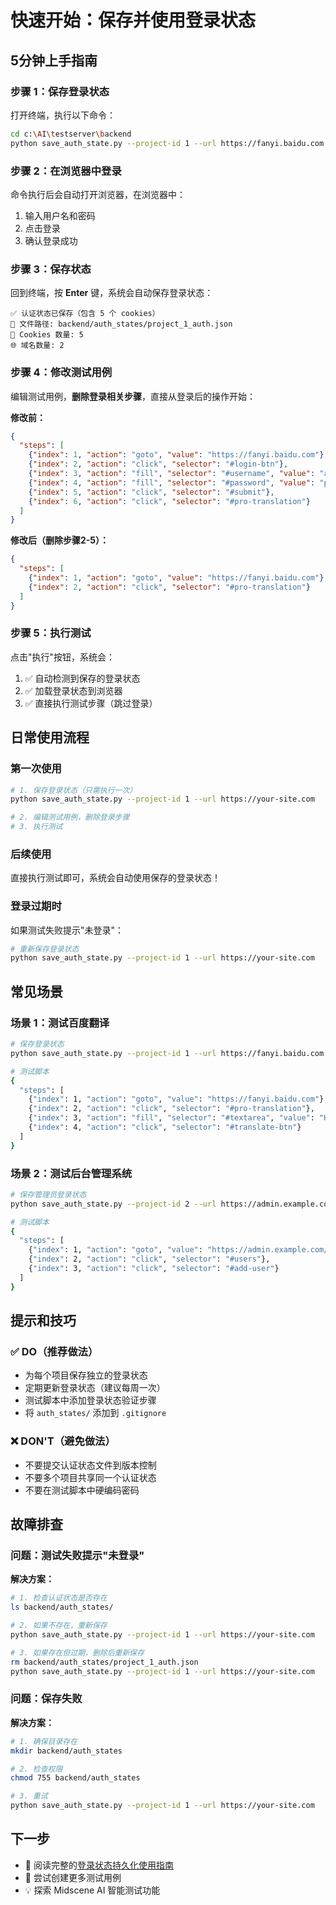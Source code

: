 # 快速开始：保存并使用登录状态

## 5分钟上手指南

### 步骤 1：保存登录状态

打开终端，执行以下命令：

```bash
cd c:\AI\testserver\backend
python save_auth_state.py --project-id 1 --url https://fanyi.baidu.com
```

### 步骤 2：在浏览器中登录

命令执行后会自动打开浏览器，在浏览器中：
1. 输入用户名和密码
2. 点击登录
3. 确认登录成功

### 步骤 3：保存状态

回到终端，按 **Enter** 键，系统会自动保存登录状态：

```
✅ 认证状态已保存（包含 5 个 cookies）
📁 文件路径: backend/auth_states/project_1_auth.json
🍪 Cookies 数量: 5
🌐 域名数量: 2
```

### 步骤 4：修改测试用例

编辑测试用例，**删除登录相关步骤**，直接从登录后的操作开始：

**修改前：**
```json
{
  "steps": [
    {"index": 1, "action": "goto", "value": "https://fanyi.baidu.com"},
    {"index": 2, "action": "click", "selector": "#login-btn"},
    {"index": 3, "action": "fill", "selector": "#username", "value": "admin"},
    {"index": 4, "action": "fill", "selector": "#password", "value": "password"},
    {"index": 5, "action": "click", "selector": "#submit"},
    {"index": 6, "action": "click", "selector": "#pro-translation"}
  ]
}
```

**修改后（删除步骤2-5）：**
```json
{
  "steps": [
    {"index": 1, "action": "goto", "value": "https://fanyi.baidu.com"},
    {"index": 2, "action": "click", "selector": "#pro-translation"}
  ]
}
```

### 步骤 5：执行测试

点击"执行"按钮，系统会：
1. ✅ 自动检测到保存的登录状态
2. ✅ 加载登录状态到浏览器
3. ✅ 直接执行测试步骤（跳过登录）

## 日常使用流程

### 第一次使用

```bash
# 1. 保存登录状态（只需执行一次）
python save_auth_state.py --project-id 1 --url https://your-site.com

# 2. 编辑测试用例，删除登录步骤
# 3. 执行测试
```

### 后续使用

直接执行测试即可，系统会自动使用保存的登录状态！

### 登录过期时

如果测试失败提示"未登录"：

```bash
# 重新保存登录状态
python save_auth_state.py --project-id 1 --url https://your-site.com
```

## 常见场景

### 场景 1：测试百度翻译

```bash
# 保存登录状态
python save_auth_state.py --project-id 1 --url https://fanyi.baidu.com

# 测试脚本
{
  "steps": [
    {"index": 1, "action": "goto", "value": "https://fanyi.baidu.com"},
    {"index": 2, "action": "click", "selector": "#pro-translation"},
    {"index": 3, "action": "fill", "selector": "#textarea", "value": "Hello"},
    {"index": 4, "action": "click", "selector": "#translate-btn"}
  ]
}
```

### 场景 2：测试后台管理系统

```bash
# 保存管理员登录状态
python save_auth_state.py --project-id 2 --url https://admin.example.com

# 测试脚本
{
  "steps": [
    {"index": 1, "action": "goto", "value": "https://admin.example.com/dashboard"},
    {"index": 2, "action": "click", "selector": "#users"},
    {"index": 3, "action": "click", "selector": "#add-user"}
  ]
}
```

## 提示和技巧

### ✅ DO（推荐做法）

- 为每个项目保存独立的登录状态
- 定期更新登录状态（建议每周一次）
- 测试脚本中添加登录状态验证步骤
- 将 `auth_states/` 添加到 `.gitignore`

### ❌ DON'T（避免做法）

- 不要提交认证状态文件到版本控制
- 不要多个项目共享同一个认证状态
- 不要在测试脚本中硬编码密码

## 故障排查

### 问题：测试失败提示"未登录"

**解决方案：**
```bash
# 1. 检查认证状态是否存在
ls backend/auth_states/

# 2. 如果不存在，重新保存
python save_auth_state.py --project-id 1 --url https://your-site.com

# 3. 如果存在但过期，删除后重新保存
rm backend/auth_states/project_1_auth.json
python save_auth_state.py --project-id 1 --url https://your-site.com
```

### 问题：保存失败

**解决方案：**
```bash
# 1. 确保目录存在
mkdir backend/auth_states

# 2. 检查权限
chmod 755 backend/auth_states

# 3. 重试
python save_auth_state.py --project-id 1 --url https://your-site.com
```

## 下一步

- 📖 阅读完整的[登录状态持久化使用指南](./登录状态持久化使用指南.md)
- 🧪 尝试创建更多测试用例
- 💡 探索 Midscene AI 智能测试功能
